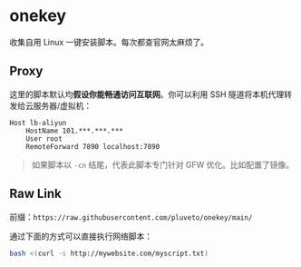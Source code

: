 # onekey
收集自用 Linux 一键安装脚本。每次都查官网太麻烦了。

## Proxy

这里的脚本默认均**假设你能畅通访问互联网**。你可以利用 SSH 隧道将本机代理转发给云服务器/虚拟机：

```
Host lb-aliyun
    HostName 101.***.***.***
    User root
    RemoteForward 7890 localhost:7890
```

> 如果脚本以 `-cn` 结尾，代表此脚本专门针对 GFW 优化。比如配置了镜像。

## Raw Link

前缀：`https://raw.githubusercontent.com/pluveto/onekey/main/`

通过下面的方式可以直接执行网络脚本：

```sh
bash <(curl -s http://mywebsite.com/myscript.txt)
```
